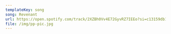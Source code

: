 ```yaml
---
templateKey: song
song: Revenant
url: https://open.spotify.com/track/2XZBh0Vv4E72GyvRZ7IEEo?si=c13159db1de24dc3
file: /img/pp-pic.jpg
---
```

